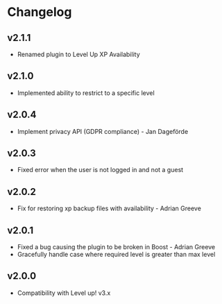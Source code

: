 Changelog
=========

v2.1.1
------

- Renamed plugin to Level Up XP Availability

v2.1.0
------

- Implemented ability to restrict to a specific level

v2.0.4
------

- Implement privacy API (GDPR compliance) - Jan Dageförde

v2.0.3
------

- Fixed error when the user is not logged in and not a guest

v2.0.2
------

- Fix for restoring xp backup files with availability - Adrian Greeve

v2.0.1
------

- Fixed a bug causing the plugin to be broken in Boost - Adrian Greeve
- Gracefully handle case where required level is greater than max level

v2.0.0
------

- Compatibility with Level up! v3.x
